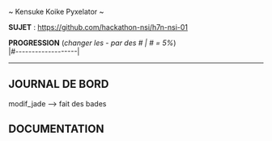 ~ Kensuke Koike Pyxelator ~

**SUJET** : https://github.com/hackathon-nsi/h7n-nsi-01

**PROGRESSION** (*changer les - par des # | # = 5%*)<br />
|#-------------------|

<hr />
<!-- ne pas effacer les lignes ci-dessus et mettre à jour la progression régulièrement -->

## JOURNAL DE BORD
modif_jade --> fait des bades

## DOCUMENTATION
